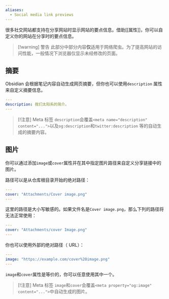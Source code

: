 ```yaml
---
aliases:
  - Social media link previews
---
```


很多社交网站都支持在分享网站时显示网站的要点信息。借助[[属性]]，你可以自定义你的网站在分享时的要点信息。

> [!warning] 警告
> 此部分中部分内容**仅**适用于网络爬虫。为了提高网站的访问性能，一般情况下浏览器仅显示未经修改的页面。

## 摘要

Obsidian 会根据笔记内容自动生成网页摘要，但你也可以使用`description` 属性来自定义摘要信息。

```yaml
---
description: 我们太阳系的简介。
---
```

> [!注意] Meta 标签
> `description`会覆盖`<meta name="description" content="...">`以及`og:description`和`twitter:description` 等的自动生成的摘要内容。

## 图片

你可以通过添加`image`或`cover`属性并在其中指定图片路径来自定义分享链接中的图片。

路径可以是从仓库根目录开始的绝对路径：

```yaml
---
cover: "Attachments/Cover image.png"
---
```

这里的路径是大小写敏感的。如果文件名是`Cover image.png`，那么下列的路径将无法正常使用：


```yaml
---
cover: "Attachments/cover Image.png"
---
```

你也可以使用外部的绝对路径（ URL）：

```yaml
---
image: "https://example.com/cover%20image.png"
---
```

`image`和`cover`属性是等价的，你可以任意使用其中一个。

> [!注意] Meta 标签
> `image`和`cover`会覆盖`<meta property="og:image" content="...">`中自动生成的图片。

